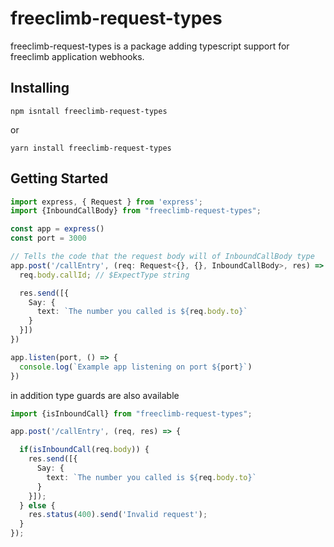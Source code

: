 # freeclimb-request-types

freeclimb-request-types is a package adding typescript support for freeclimb application webhooks.

## Installing
```
npm isntall freeclimb-request-types
```
or
```
yarn install freeclimb-request-types
```

## Getting Started
```ts
import express, { Request } from 'express';
import {InboundCallBody} from "freeclimb-request-types";

const app = express()
const port = 3000

// Tells the code that the request body will of InboundCallBody type
app.post('/callEntry', (req: Request<{}, {}, InboundCallBody>, res) => {
  req.body.callId; // $ExpectType string

  res.send([{
    Say: {
      text: `The number you called is ${req.body.to}`
    }
  }])
})

app.listen(port, () => {
  console.log(`Example app listening on port ${port}`)
})
```
in addition type guards are also available
```ts
import {isInboundCall} from "freeclimb-request-types";

app.post('/callEntry', (req, res) => {

  if(isInboundCall(req.body)) {
    res.send([{
      Say: {
        text: `The number you called is ${req.body.to}`
      }
    }]);
  } else {
    res.status(400).send('Invalid request');
  }
});
```
